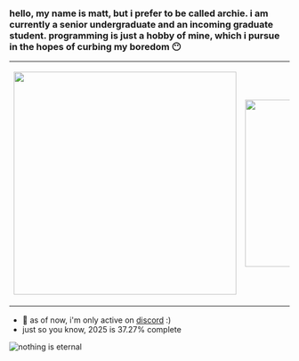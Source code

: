 <!--
  big shout out to [ouuan](https://ouuan.moe/about). for reference, please go to his readme profile...
-->
<!--
  also, another big shout out to [liununu](https://github.com/liununu/liununu) for automation. please leave him a star...
-->
### hello, my name is matt, but i prefer to be called archie. i am currently a senior undergraduate and an incoming graduate student. programming is just a hobby of mine, which i pursue in the hopes of curbing my boredom 😶
<table align="center">
  <tr>
    <td>
      <p align="left">
        <a href="https://github.com/kittinan/spotify-github-profile" target="__blank">
          <img src="https://spotify-github-profile.kittinanx.com/api/view.svg?uid=qtaj6brxfgf51fl3iwa9er3ef&cover_image=true&theme=natemoo-re&show_offline=false&background_color=121212&interchange=true&bar_color=53b14f&bar_color_cover=true" width="400px" />
        </a>
      </p>
    </td>
    <td>
      <a href="https://lanyard.cnrad.dev" target="__blank">
          <img src="https://lanyard.cnrad.dev/api/1086625985761382430?theme=dark&hideDiscrim=true&borderRadius=30px&idleMessage=either%20hunting%20some%20good/offensive%20memes%20or%20plotting%20something%20bad%20for%20personal%20benefit" width="300px" />
        </a>
    </td>
  </tr>
</table>

- :thought_balloon: as of now, i'm only active on <a href="https://discord.gg/memes" target="__blank">discord</a> :)
- just so you know, 2025 is 37.27% complete

![nothing is eternal](https://github.com/archangel-12/archangel-12/actions/workflows/main.yml/badge.svg?event=schedule)